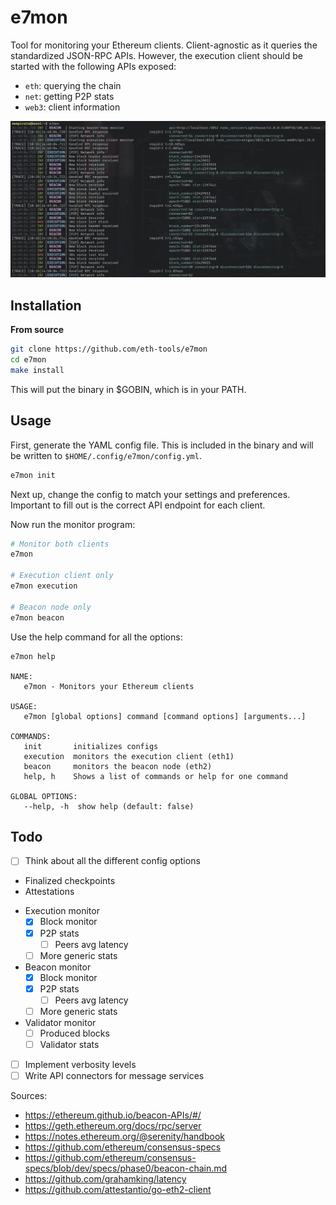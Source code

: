 # e7mon

Tool for monitoring your Ethereum clients. Client-agnostic as it queries the standardized JSON-RPC APIs.
However, the execution client should be started with the following APIs exposed:
* `eth`: querying the chain
* `net`: getting P2P stats
* `web3`: client information

<img src="./docs/img/output.png" width=1200>

## Installation
**From source**
```bash
git clone https://github.com/eth-tools/e7mon
cd e7mon
make install
```
This will put the binary in $GOBIN, which is in your PATH.
## Usage
First, generate the YAML config file. This is included in the binary and will be written to `$HOME/.config/e7mon/config.yml`.
```bash
e7mon init
```
Next up, change the config to match your settings and preferences. Important to fill out is the correct API endpoint for each client.

Now run the monitor program:
```bash
# Monitor both clients
e7mon

# Execution client only
e7mon execution

# Beacon node only
e7mon beacon
```

Use the help command for all the options:
```
e7mon help

NAME:
   e7mon - Monitors your Ethereum clients

USAGE:
   e7mon [global options] command [command options] [arguments...]

COMMANDS:
   init       initializes configs
   execution  monitors the execution client (eth1)
   beacon     monitors the beacon node (eth2)
   help, h    Shows a list of commands or help for one command

GLOBAL OPTIONS:
   --help, -h  show help (default: false)
```

## Todo
- [ ] Think about all the different config options
* Finalized checkpoints
* Attestations
- Execution monitor
	- [x] Block monitor
	- [x] P2P stats
      - [ ] Peers avg latency
	- [ ] More generic stats

- Beacon monitor
	- [x] Block monitor
	- [x] P2P stats
      - [ ] Peers avg latency
	- [ ] More generic stats
- Validator monitor
   - [ ] Produced blocks
   - [ ] Validator stats
- [ ] Implement verbosity levels
- [ ] Write API connectors for message services

Sources:
* https://ethereum.github.io/beacon-APIs/#/
* https://geth.ethereum.org/docs/rpc/server
* https://notes.ethereum.org/@serenity/handbook
* https://github.com/ethereum/consensus-specs
* https://github.com/ethereum/consensus-specs/blob/dev/specs/phase0/beacon-chain.md
* https://github.com/grahamking/latency
* https://github.com/attestantio/go-eth2-client